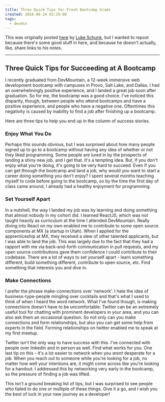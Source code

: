 ```yaml
---
title: Three Quick Tips for Fresh Bootcamp Grads
created: 2016-06-24 02:29:00
tags:
  - devmtn
---
```


This was originally posted
[here](https://github.com/lukeschunk/Notebook/blob/master/DailyNotes/Three_Quick_Tips.md)
by [Luke Schunk](https://twitter.com/LukeSchunk), but I wanted to repost because
there's some good stuff in here, and because he doesn't actually, like, share
links to his notes.

--------

## Three Quick Tips for Succeeding at A Bootcamp

I recently graduated from DevMountain, a 12-week immersive web development
bootcamp with campuses in Provo, Salt Lake, and Dallas. I had an overwhelmingly
positive experience, and I landed a great job soon after graduation. So for me,
the bootcamp was a good choice. I've noticed this disparity, though, between
people who attend bootcamps and have a positive experience, and people who have
a negative one. Oftentimes this negativity is caused by inability to find a job
after finishing up a bootcamp.

Here are three tips to help you end up in the column of success stories.

### Enjoy What You Do

Perhaps this sounds obvious, but I was surprised about how many people signed up
to go to a bootcamp without having any idea of whether or not they liked
programming. Some people are lured in by the prospects of landing a shiny new
job, and I get that. It's a tempting idea. But, if you don't enjoy what you're
doing, it's going to be very hard to succeed. Even if you can get through the
bootcamp and land a job, why would you want to start a career doing something
you don't enjoy? I spent several months teaching myself to code before going to
the bootcamp, so by the time the first day of class came around, I already had a
healthy enjoyment for programming.

### Set Yourself Apart

In a nutshell, the way I landed my job was by learning and doing something that
almost nobody in my cohort did. I learned ReactJS, which was not taught heavily
as curriculum at the time I attended DevMountain. Really diving into React on my
own enabled me to contribute to some open source components at MX (a startup in
Utah). When I applied for the apprenticeship at MX, they received a slew of
other talented applicants, but I was able to land the job. This was largely due
to the fact that they had a rapport with me via back-and-forth communication in
pull requests, and my open source contributions gave them confidence I could
contribute to their codebase. There are a lot of ways to set yourself apart -
learn something different, build something different, contribute to open source,
etc. Find something that interests you and dive in.

### Make Connections

I prefer the phrase make-connections over 'network'. I hate the idea of
business-type-people mingling over cocktails and that's what I used to think of
when I heard the word network. What I've found though, is making connections
doesn't have to be uncomfortable. Twitter can be an extremely useful tool for
chatting with prominent developers in your area, and you can also ask them an
occasional question. So not only can you make connections and form
relationships, but also you can get some help from experts in the field. Forming
relationships on twitter enabled me to speak at my first meetup.

Twitter isn't the only way to have success with this. I've connected with people
over linkedin and in person as well. Find what works for you. One last tip on
this - it's a lot easier to network when you *arent* desperate for a job. When
you reach out to someone while you're looking for a job, no matter how well your
intentions are, it might come across like you're looking for a handout. I
addressed this by networking very early in the bootcamp, so the pressure of
finding a job was lifted.

This isn't a ground breaking list of tips, but I was surprised to see people who
failed to do one or multiple of these things. Give it a go, and I wish you the
best of luck in your new journey as a developer!

